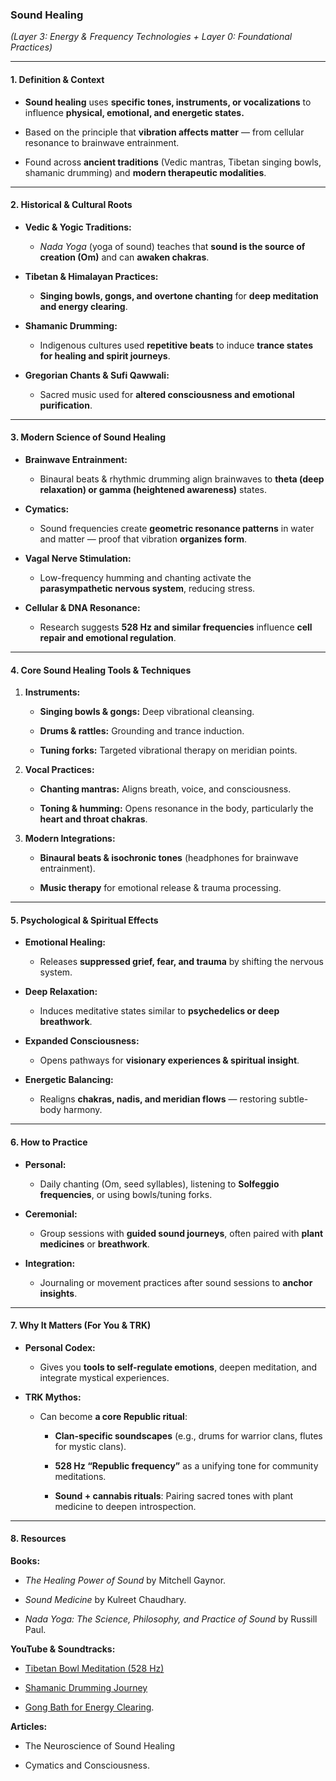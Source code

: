### **Sound Healing**

_(Layer 3: Energy & Frequency Technologies + Layer 0: Foundational Practices)_

---

#### **1. Definition & Context**

- **Sound healing** uses **specific tones, instruments, or vocalizations** to influence **physical, emotional, and energetic states.**
    
- Based on the principle that **vibration affects matter** — from cellular resonance to brainwave entrainment.
    
- Found across **ancient traditions** (Vedic mantras, Tibetan singing bowls, shamanic drumming) and **modern therapeutic modalities**.
    

---

#### **2. Historical & Cultural Roots**

- **Vedic & Yogic Traditions:**
    
    - _Nada Yoga_ (yoga of sound) teaches that **sound is the source of creation (Om)** and can **awaken chakras**.
        
- **Tibetan & Himalayan Practices:**
    
    - **Singing bowls, gongs, and overtone chanting** for **deep meditation and energy clearing**.
        
- **Shamanic Drumming:**
    
    - Indigenous cultures used **repetitive beats** to induce **trance states for healing and spirit journeys**.
        
- **Gregorian Chants & Sufi Qawwali:**
    
    - Sacred music used for **altered consciousness and emotional purification**.
        

---

#### **3. Modern Science of Sound Healing**

- **Brainwave Entrainment:**
    
    - Binaural beats & rhythmic drumming align brainwaves to **theta (deep relaxation) or gamma (heightened awareness)** states.
        
- **Cymatics:**
    
    - Sound frequencies create **geometric resonance patterns** in water and matter — proof that vibration **organizes form**.
        
- **Vagal Nerve Stimulation:**
    
    - Low-frequency humming and chanting activate the **parasympathetic nervous system**, reducing stress.
        
- **Cellular & DNA Resonance:**
    
    - Research suggests **528 Hz and similar frequencies** influence **cell repair and emotional regulation**.
        

---

#### **4. Core Sound Healing Tools & Techniques**

1. **Instruments:**
    
    - **Singing bowls & gongs:** Deep vibrational cleansing.
        
    - **Drums & rattles:** Grounding and trance induction.
        
    - **Tuning forks:** Targeted vibrational therapy on meridian points.
        
2. **Vocal Practices:**
    
    - **Chanting mantras:** Aligns breath, voice, and consciousness.
        
    - **Toning & humming:** Opens resonance in the body, particularly the **heart and throat chakras**.
        
3. **Modern Integrations:**
    
    - **Binaural beats & isochronic tones** (headphones for brainwave entrainment).
        
    - **Music therapy** for emotional release & trauma processing.
        

---

#### **5. Psychological & Spiritual Effects**

- **Emotional Healing:**
    
    - Releases **suppressed grief, fear, and trauma** by shifting the nervous system.
        
- **Deep Relaxation:**
    
    - Induces meditative states similar to **psychedelics or deep breathwork**.
        
- **Expanded Consciousness:**
    
    - Opens pathways for **visionary experiences & spiritual insight**.
        
- **Energetic Balancing:**
    
    - Realigns **chakras, nadis, and meridian flows** — restoring subtle-body harmony.
        

---

#### **6. How to Practice**

- **Personal:**
    
    - Daily chanting (Om, seed syllables), listening to **Solfeggio frequencies**, or using bowls/tuning forks.
        
- **Ceremonial:**
    
    - Group sessions with **guided sound journeys**, often paired with **plant medicines** or **breathwork**.
        
- **Integration:**
    
    - Journaling or movement practices after sound sessions to **anchor insights**.
        

---

#### **7. Why It Matters (For You & TRK)**

- **Personal Codex:**
    
    - Gives you **tools to self-regulate emotions**, deepen meditation, and integrate mystical experiences.
        
- **TRK Mythos:**
    
    - Can become **a core Republic ritual**:
        
        - **Clan-specific soundscapes** (e.g., drums for warrior clans, flutes for mystic clans).
            
        - **528 Hz “Republic frequency”** as a unifying tone for community meditations.
            
        - **Sound + cannabis rituals**: Pairing sacred tones with plant medicine to deepen introspection.
            

---

#### **8. Resources**

**Books:**

- _The Healing Power of Sound_ by Mitchell Gaynor.
    
- _Sound Medicine_ by Kulreet Chaudhary.
    
- _Nada Yoga: The Science, Philosophy, and Practice of Sound_ by Russill Paul.
    

**YouTube & Soundtracks:**

- [Tibetan Bowl Meditation (528 Hz)](https://www.youtube.com/watch?v=JfvoJvYcTRg)
    
- [Shamanic Drumming Journey](https://www.youtube.com/watch?v=vI7HOyE_2m4)
    
- [Gong Bath for Energy Clearing](https://www.youtube.com/watch?v=5N5bQyG6eXs).
    

**Articles:**

- The Neuroscience of Sound Healing
    
- Cymatics and Consciousness.